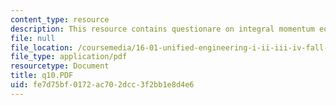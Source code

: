 ```yaml
---
content_type: resource
description: This resource contains questionare on integral momentum equation.
file: null
file_location: /coursemedia/16-01-unified-engineering-i-ii-iii-iv-fall-2005-spring-2006/fe7d75bf0172ac702dcc3f2bb1e8d4e6_q10.PDF
file_type: application/pdf
resourcetype: Document
title: q10.PDF
uid: fe7d75bf-0172-ac70-2dcc-3f2bb1e8d4e6
---
```

